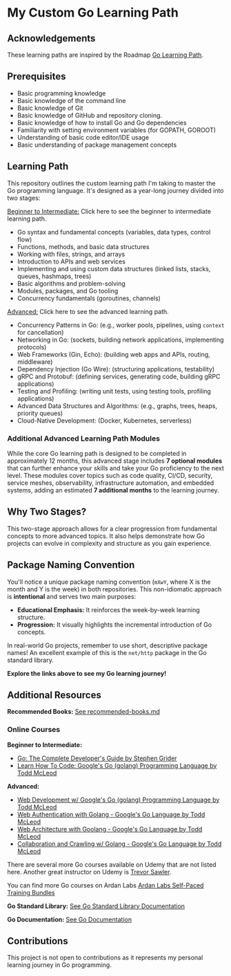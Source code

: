 # My Custom Go Learning Path

## Acknowledgements

These learning paths are inspired by the Roadmap [Go Learning Path](https://roadmap.sh/golang).

## Prerequisites

- Basic programming knowledge
- Basic knowledge of the command line
- Basic knowledge of Git
- Basic knowledge of GitHub and repository cloning.
- Basic knowledge of how to install Go and Go dependencies
- Familiarity with setting environment variables (for GOPATH, GOROOT)
- Understanding of basic code editor/IDE usage
- Basic understanding of package management concepts

## Learning Path

This repository outlines the custom learning path I'm taking to master the Go programming language. It's designed as a year-long journey divided into two stages:

[Beginner to Intermediate:](docs/beginner.md) Click here to see the beginner to intermediate learning path.

- Go syntax and fundamental concepts (variables, data types, control flow)
- Functions, methods, and basic data structures
- Working with files, strings, and arrays
- Introduction to APIs and web services
- Implementing and using custom data structures (linked lists, stacks, queues, hashmaps, trees)
- Basic algorithms and problem-solving
- Modules, packages, and Go tooling
- Concurrency fundamentals (goroutines, channels) 

[Advanced:](docs/advanced.md) Click here to see the advanced learning path.

- Concurrency Patterns in Go: (e.g., worker pools, pipelines, using `context` for cancellation)
- Networking in Go: (sockets, building network applications, implementing protocols)
- Web Frameworks (Gin, Echo): (building web apps and APIs, routing, middleware)
- Dependency Injection (Go Wire): (structuring applications, testability)
- gRPC and Protobuf: (defining services, generating code, building gRPC applications)
- Testing and Profiling: (writing unit tests, using testing tools, profiling applications)
- Advanced Data Structures and Algorithms: (e.g., graphs, trees, heaps, priority queues)
- Cloud-Native Development: (Docker, Kubernetes, serverless)

### Additional Advanced Learning Path Modules

While the core Go learning path is designed to be completed in approximately 12 months, this advanced stage includes **7 optional modules** that can further enhance your skills and take your Go proficiency to the next level. These modules cover topics such as code quality, CI/CD, security, service meshes, observability, infrastructure automation, and embedded systems, adding an estimated **7 additional months** to the learning journey.

## **Why Two Stages?**

This two-stage approach allows for a clear progression from fundamental concepts to more advanced topics. It also helps demonstrate how Go projects can evolve in complexity and structure as you gain experience.

## **Package Naming Convention**

You'll notice a unique package naming convention (`mXwY`, where X is the month and Y is the week) in both repositories. This non-idiomatic approach is **intentional** and serves two main purposes:

*   **Educational Emphasis:** It reinforces the week-by-week learning structure.
*   **Progression:** It visually highlights the incremental introduction of Go concepts.

In real-world Go projects, remember to use short, descriptive package names! An excellent example of this is the `net/http` package in the Go standard library.

**Explore the links above to see my Go learning journey!**

## Additional Resources

**Recommended Books:** [See recommended-books.md](recommended-books.md)

### Online Courses

**Beginner to Intermediate:**

- [Go: The Complete Developer's Guide by Stephen Grider](https://www.udemy.com/course/go-the-complete-developers-guide)
- [Learn How To Code: Google's Go (golang) Programming Language by Todd McLeod](https://www.udemy.com/course/learn-how-to-code)

**Advanced:**

- [Web Development w/ Google's Go (golang) Programming Language by Todd McLeod](https://www.udemy.com/course/go-programming-language)
- [Web Authentication with Golang - Google's Go Language by Todd McLeod](https://www.udemy.com/course/oauth-authentication) 
- [Web Architecture with Goolang - Google's Go Language by Todd McLeod](https://www.udemy.com/course/learn-golang)
- [Collaboration and Crawling w/ Golang - Google's Go Language by Todd McLeod](https://www.udemy.com/course/golang-tutorial)

There are several more Go courses available on Udemy that are not listed here. Another great instructor on Udemy is [Trevor Sawler](https://www.udemy.com/user/trevor-sawler/).

You can find more Go courses on Ardan Labs [Ardan Labs Self-Paced Training Bundles](https://www.ardanlabs.com/training/individual-on-demand/)

**Go Standard Library:** [See Go Standard Library Documentation](https://pkg.go.dev/std)

**Go Documentation:** [See Go Documentation](https://pkg.go.dev/std)

## Contributions

This project is not open to contributions as it represents my personal learning journey in Go programming.
